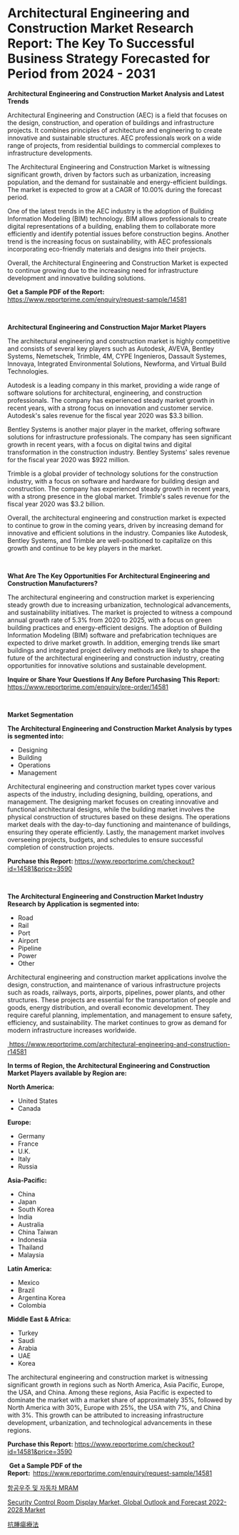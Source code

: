 <p><h1>Architectural Engineering and Construction Market Research Report: The Key To Successful Business Strategy Forecasted for Period from 2024 - 2031</h1></p><p><strong>Architectural Engineering and Construction Market Analysis and Latest Trends</strong></p>
<p><p>Architectural Engineering and Construction (AEC) is a field that focuses on the design, construction, and operation of buildings and infrastructure projects. It combines principles of architecture and engineering to create innovative and sustainable structures. AEC professionals work on a wide range of projects, from residential buildings to commercial complexes to infrastructure developments.</p><p>The Architectural Engineering and Construction Market is witnessing significant growth, driven by factors such as urbanization, increasing population, and the demand for sustainable and energy-efficient buildings. The market is expected to grow at a CAGR of 10.00% during the forecast period.</p><p>One of the latest trends in the AEC industry is the adoption of Building Information Modeling (BIM) technology. BIM allows professionals to create digital representations of a building, enabling them to collaborate more efficiently and identify potential issues before construction begins. Another trend is the increasing focus on sustainability, with AEC professionals incorporating eco-friendly materials and designs into their projects.</p><p>Overall, the Architectural Engineering and Construction Market is expected to continue growing due to the increasing need for infrastructure development and innovative building solutions.</p></p>
<p><strong>Get a Sample PDF of the Report:&nbsp;</strong> <a href="https://www.reportprime.com/enquiry/request-sample/14581">https://www.reportprime.com/enquiry/request-sample/14581</a></p>
<p>&nbsp;</p>
<p><strong>Architectural Engineering and Construction Major Market Players</strong></p>
<p><p>The architectural engineering and construction market is highly competitive and consists of several key players such as Autodesk, AVEVA, Bentley Systems, Nemetschek, Trimble, 4M, CYPE Ingenieros, Dassault Systemes, Innovaya, Integrated Environmental Solutions, Newforma, and Virtual Build Technologies.</p><p>Autodesk is a leading company in this market, providing a wide range of software solutions for architectural, engineering, and construction professionals. The company has experienced steady market growth in recent years, with a strong focus on innovation and customer service. Autodesk's sales revenue for the fiscal year 2020 was $3.3 billion.</p><p>Bentley Systems is another major player in the market, offering software solutions for infrastructure professionals. The company has seen significant growth in recent years, with a focus on digital twins and digital transformation in the construction industry. Bentley Systems' sales revenue for the fiscal year 2020 was $922 million.</p><p>Trimble is a global provider of technology solutions for the construction industry, with a focus on software and hardware for building design and construction. The company has experienced steady growth in recent years, with a strong presence in the global market. Trimble's sales revenue for the fiscal year 2020 was $3.2 billion.</p><p>Overall, the architectural engineering and construction market is expected to continue to grow in the coming years, driven by increasing demand for innovative and efficient solutions in the industry. Companies like Autodesk, Bentley Systems, and Trimble are well-positioned to capitalize on this growth and continue to be key players in the market.</p></p>
<p>&nbsp;</p>
<p><strong>What Are The Key Opportunities For Architectural Engineering and Construction Manufacturers?</strong></p>
<p><p>The architectural engineering and construction market is experiencing steady growth due to increasing urbanization, technological advancements, and sustainability initiatives. The market is projected to witness a compound annual growth rate of 5.3% from 2020 to 2025, with a focus on green building practices and energy-efficient designs. The adoption of Building Information Modeling (BIM) software and prefabrication techniques are expected to drive market growth. In addition, emerging trends like smart buildings and integrated project delivery methods are likely to shape the future of the architectural engineering and construction industry, creating opportunities for innovative solutions and sustainable development.</p></p>
<p><strong>Inquire or Share Your Questions If Any Before Purchasing This Report:</strong> <a href="https://www.reportprime.com/enquiry/pre-order/14581">https://www.reportprime.com/enquiry/pre-order/14581</a></p>
<p>&nbsp;</p>
<p><strong>Market Segmentation</strong></p>
<p><strong>The Architectural Engineering and Construction Market Analysis by types is segmented into:</strong></p>
<p><ul><li>Designing</li><li>Building</li><li>Operations</li><li>Management</li></ul></p>
<p><p>Architectural engineering and construction market types cover various aspects of the industry, including designing, building, operations, and management. The designing market focuses on creating innovative and functional architectural designs, while the building market involves the physical construction of structures based on these designs. The operations market deals with the day-to-day functioning and maintenance of buildings, ensuring they operate efficiently. Lastly, the management market involves overseeing projects, budgets, and schedules to ensure successful completion of construction projects.</p></p>
<p><strong>Purchase this Report:&nbsp;</strong><a href="https://www.reportprime.com/checkout?id=14581&price=3590">https://www.reportprime.com/checkout?id=14581&price=3590</a></p>
<p>&nbsp;</p>
<p><strong>The Architectural Engineering and Construction Market Industry Research by Application is segmented into:</strong></p>
<p><ul><li>Road</li><li>Rail</li><li>Port</li><li>Airport</li><li>Pipeline</li><li>Power</li><li>Other</li></ul></p>
<p><p>Architectural engineering and construction market applications involve the design, construction, and maintenance of various infrastructure projects such as roads, railways, ports, airports, pipelines, power plants, and other structures. These projects are essential for the transportation of people and goods, energy distribution, and overall economic development. They require careful planning, implementation, and management to ensure safety, efficiency, and sustainability. The market continues to grow as demand for modern infrastructure increases worldwide.</p></p>
<p><a href="https://www.reportprime.com/architectural-engineering-and-construction-r14581">&nbsp;https://www.reportprime.com/architectural-engineering-and-construction-r14581</a></p>
<p><strong>In terms of Region, the Architectural Engineering and Construction Market Players available by Region are:</strong></p>
<p>
    <p> <strong> North America: </strong>
        <ul>
            <li>United States</li>
            <li>Canada</li>
        </ul>
        </p> 
    <p> <strong> Europe: </strong>
        <ul>
            <li>Germany</li>
            <li>France</li>
            <li>U.K.</li>
            <li>Italy</li>
            <li>Russia</li>
        </ul>
        </p> 
    <p> <strong> Asia-Pacific: </strong>
        <ul>
            <li>China</li>
            <li>Japan</li>
            <li>South Korea</li>
            <li>India</li>
            <li>Australia</li>
            <li>China Taiwan</li>
            <li>Indonesia</li>
            <li>Thailand</li>
            <li>Malaysia</li>
        </ul>
        </p> 
    <p> <strong> Latin America: </strong>
        <ul>
            <li>Mexico</li>
            <li>Brazil</li>
            <li>Argentina Korea</li>
            <li>Colombia</li>
        </ul>
        </p> 
    <p> <strong> Middle East & Africa: </strong>
        <ul>
            <li>Turkey</li>
            <li>Saudi</li>
            <li>Arabia</li>
            <li>UAE</li>
            <li>Korea</li>
        </ul>
    </p>
    </p>
<p><p>The architectural engineering and construction market is witnessing significant growth in regions such as North America, Asia Pacific, Europe, the USA, and China. Among these regions, Asia Pacific is expected to dominate the market with a market share of approximately 35%, followed by North America with 30%, Europe with 25%, the USA with 7%, and China with 3%. This growth can be attributed to increasing infrastructure development, urbanization, and technological advancements in these regions.</p></p>
<p><strong>Purchase this Report: </strong><a href="https://www.reportprime.com/checkout?id=14581&price=3590">https://www.reportprime.com/checkout?id=14581&price=3590</a></p>
<p>&nbsp;<strong>Get a Sample PDF of the Report:&nbsp;&nbsp;</strong><a href="https://www.reportprime.com/enquiry/request-sample/14581">https://www.reportprime.com/enquiry/request-sample/14581</a></p>
<p><strong></strong></p>
<p><p><a href="https://github.com/vss5505pa7z1p/Market-Research-Report-List-4/blob/main/4854290107800.md">항공우주 및 자동차 MRAM</a></p><p><a href="https://issuu.com/reportprime-2/docs/security-control-room-display-marke_d1e88f75bd43d9">Security Control Room Display Market, Global Outlook and Forecast 2022-2028 Market</a></p><p><a href="https://github.com/pepo3k/Market-Research-Report-List-3/blob/main/444067286982.md">抗腫瘍療法</a></p></p>
